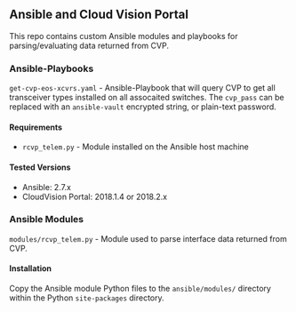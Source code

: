 ## Ansible and Cloud Vision Portal
This repo contains custom Ansible modules and playbooks for parsing/evaluating data returned from CVP.

### Ansible-Playbooks
`get-cvp-eos-xcvrs.yaml` - Ansible-Playbook that will query CVP to get all transceiver types installed on all assocaited switches.
The `cvp_pass` can be replaced with an `ansible-vault` encrypted string, or plain-text password.

#### Requirements
- `rcvp_telem.py` - Module installed on the Ansible host machine
#### Tested Versions
- Ansible: 2.7.x
- CloudVision Portal: 2018.1.4 or 2018.2.x


### Ansible Modules
`modules/rcvp_telem.py` - Module used to parse interface data returned from CVP.

#### Installation
Copy the Ansible module Python files to the `ansible/modules/` directory within the Python `site-packages` directory.